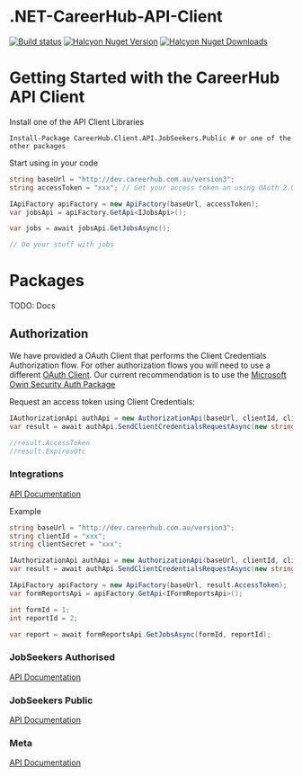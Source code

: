 .NET-CareerHub-API-Client
=========================
[![Build status](https://ci.appveyor.com/api/projects/status/bjbrbqn32f42tn7p?svg=true)](https://ci.appveyor.com/project/visualeyes-builder/net-careerhub-api-client)
[![Halcyon Nuget Version](https://img.shields.io/nuget/v/CareerHub.Client.API.svg)](https://www.nuget.org/packages/CareerHub.Client.API/)
[![Halcyon Nuget Downloads](https://img.shields.io/nuget/dt/CareerHub.Client.API.svg)](https://www.nuget.org/packages/CareerHub.Client.API/)

# Getting Started with the CareerHub API Client

Install one of the API Client Libraries
``` nuget
Install-Package CareerHub.Client.API.JobSeekers.Public # or one of the other packages
```

Start using in your code

``` c#
string baseUrl = "http://dev.careerhub.com.au/version3";
string accessToken = "xxx"; // Get your access token an using OAuth 2.0 flow

IApiFactory apiFactory = new ApiFactory(baseUrl, accessToken);
var jobsApi = apiFactory.GetApi<IJobsApi>();

var jobs = await jobsApi.GetJobsAsync();

// Do your stuff with jobs
```

# Packages

TODO: Docs

## Authorization
We have provided a OAuth Client that performs the Client Credentials Authorization flow.
For other authorization flows you will need to use a different [OAuth Client](http://oauth.net/2/). 
Our current recommendation is to use the [Microsoft Owin Security Auth Package](https://www.nuget.org/packages/Microsoft.Owin.Security.OAuth)

Request an access token using Client Credentials:

``` c#
IAuthorizationApi authApi = new AuthorizationApi(baseUrl, clientId, clientSecret);
var result = await authApi.SendClientCredentialsRequestAsync(new string[] { "SomeScope" }, CancellationToken.None);

//result.AccessToken
//result.ExpiresUtc
```

### Integrations
[API Documentation](https://dev.careerhub.com.au/version3/help/api/area/integrations/v1)

Example
``` c#
string baseUrl = "http://dev.careerhub.com.au/version3";
string clientId = "xxx";
string clientSecret = "xxx";

IAuthorizationApi authApi = new AuthorizationApi(baseUrl, clientId, clientSecret);
var result = await authApi.SendClientCredentialsRequestAsync(new string[] { "Integrations.Forms" }, CancellationToken.None);

IApiFactory apiFactory = new ApiFactory(baseUrl, result.AccessToken);
var formReportsApi = apiFactory.GetApi<IFormReportsApi>();

int formId = 1;
int reportId = 2;

var report = await formReportsApi.GetJobsAsync(formId, reportId);

```

### JobSeekers Authorised
[API Documentation](https://dev.careerhub.com.au/version3/help/api/area/jobseeker-authorised/v1)

### JobSeekers Public
[API Documentation](https://dev.careerhub.com.au/version3/help/api/area/jobseeker-public/v1)

### Meta
[API Documentation](https://dev.careerhub.com.au/version3/help/api/area/meta/v1)
